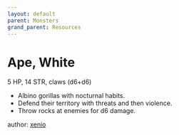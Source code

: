 ```yaml
---
layout: default
parent: Monsters
grand_parent: Resources
---
```

# Ape, White
5 HP, 14 STR, claws (d6+d6)  
- Albino gorillas with nocturnal habits.  
- Defend their territory with threats and then violence.  
- Throw rocks at enemies for d6 damage.  

author: [xenio](https://xenioinabottle.blogspot.com)

